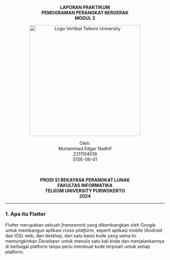 <div align="center">

**LAPORAN PRAKTIKUM** <br>
**PEMOGRAMAN PERANGKAT BERGERAK** <br>
**MODUL 2** <br>

<img src="https://github.com/user-attachments/assets/637271ab-0240-4561-a7a6-04cb1169f636" alt="Logo Vertikal Telkom University" width="350"/>

Oleh:<br>
Muhammad Edgar Nadhif<br>
2211104019<br>
S1SE-06-01<br>
<br>
<br>

**PRODI S1 REKAYASA PERANGKAT LUNAK** <br>
**FAKULTAS INFORMATIKA** <br>
**TELKOM UNIVERSITY PURWOKERTO** <br>
**2024** <br>
</div>

---

### 1. Apa itu Flatter
Flutter merupakan sebuah <i>framewrork</i> yang dikembangkan oleh Google untuk membangun aplikasi <i>cross-platform</i>, seperti aplikasi mobile (Android dan IOS) web, dan desktop, dari satu basis kode yang sama.Ini memungkinkan <i>Developer</i> untuk menulis satu kali kode dan menjalankannya di berbagai platform tanpa perlu membuat kode terpisah untuk setiap platform.
